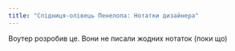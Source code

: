 ```yaml
---
title: "Спідниця-олівець Пенелопа: Нотатки дизайнера"
---
```


<Fixme>Воутер розробив це. Вони не писали жодних нотаток (поки що)</Fixme>

